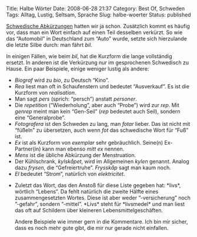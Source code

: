 Title: Halbe Wörter
Date: 2008-06-28 21:37
Category: Best Of, Schweden
Tags: Alltag, Lustig, Seltsam, Sprache
Slug: halbe-woerter
Status: published

[Schwedische
Abkürzungen](http://www.fiket.de/2007/11/21/schwedische-abkuerzungen/)
hatten wir ja schon. Zusätzlich kommt es häufig vor, dass man ein Wort
einfach auf einen Teil desselben verkürzt. So wie das “Automobil” in
Deutschland zum “Auto” wurde, setzte sich hierzulande die letzte Silbe
durch: man fährt *bil*.

In einigen Fällen, wie beim *bil*, hat die Kurzform die lange
vollständig ersetzt. In anderen ist die Verkürzung nur im gesprochenen
Schwedisch zu Hause. Ein paar Beispiele, einige weniger lustig als
andere:

-   *Biograf* wird zu *bio*, zu Deutsch “Kino”.
-   *Rea* liest man oft in Schaufenstern und bedeutet “Ausverkauf”. Es
    ist die Kurzform von *realisation*.
-   Man sagt *pers* (sprich: “persch”) anstatt *personer*.
-   Die *repetition* (“Wiederholung”, aber auch “Probe”) wird zur *rep*.
    Mit *genrep* meint man kein “Gen-Seil” (*rep* bedeutet auch Seil),
    sondern eine “Generalprobe”.
-   *Fotografera* ist den Schweden zu lang, man *fotar* lieber. Das ist
    nicht mit “füßeln” zu übersetzen, auch wenn *fot* das schwedische
    Wort für “Fuß” ist.
-   *Ex* ist als Kurzform von *exemplar* sehr gebräuchlich. Seine(n)
    Ex-Partner(in) kann man ebenso *mitt ex* nennen.
-   *Mens* ist die übliche Abkürzung der Menstruation.
-   Der Kühlschrank, *kylskåpet*, wird im Allgemeinen *kylen* genannt.
    Analog dazu *frysen*, die “Gefreiertruhe”. *Frysskåp* sagt man kaum
    noch.
-   *El* bedeutet “Strom”, natürlich von *elektricitet*.

<ul>
<li>
Zuletzt das Wort, das den Anstoß für diese Liste gegeben hat: *livs*,
wörtlich “Lebens”. Da fehlt natürlich die zweite Hälfte eines
zusammengesetzten Wortes. Diese ist aber weder ”-versicherung” noch
”-gefahr”, sondern ”-mittel”. *Livs* steht für *livsmedel* und man liest
das oft auf Schildern über kleineren Lebensmittelgeschäften.

</p>
Andere Beispiele wie immer gern in die Kommentare. Ich bin mir sicher,
dass es noch mehr gute gibt, die mir nur gerade nicht einfallen.

